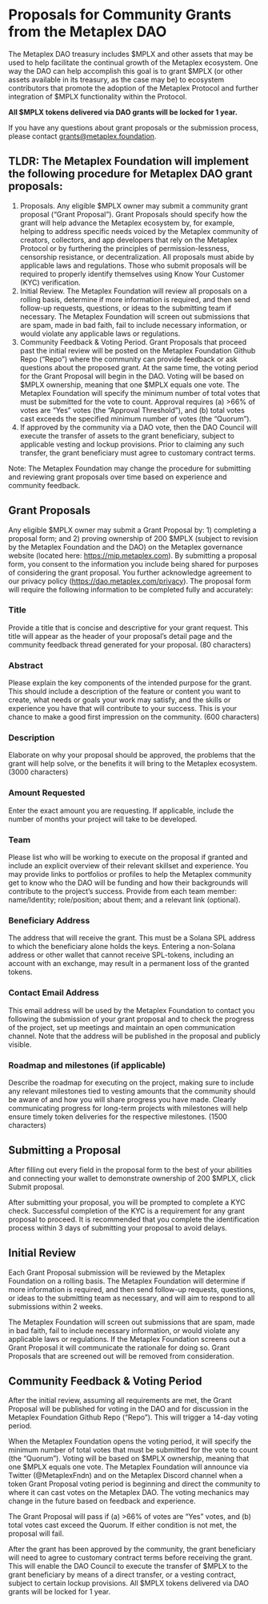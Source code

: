 # Proposals for Community Grants from the Metaplex DAO

The Metaplex DAO treasury includes $MPLX and other assets that may be used to help facilitate the continual growth of the Metaplex ecosystem. One way the DAO can help accomplish this goal is to grant $MPLX (or other assets available in its treasury, as the case may be) to ecosystem contributors that promote the adoption of the Metaplex Protocol and further integration of $MPLX functionality within the Protocol. 

**All $MPLX tokens delivered via DAO grants will be locked for 1 year.**

If you have any questions about grant proposals or the submission process, please contact grants@metaplex.foundation.

## TLDR: The Metaplex Foundation will implement the following procedure for Metaplex DAO grant proposals:

1. Proposals. Any eligible $MPLX owner may submit a community grant proposal (“Grant Proposal”). Grant Proposals should specify how the grant will help advance the Metaplex ecosystem by, for example, helping to address specific needs voiced by the Metaplex community of creators, collectors, and app developers that rely on the Metaplex Protocol or by furthering the principles of permission-lessness, censorship resistance, or decentralization. All proposals must abide by applicable laws and regulations. Those who submit proposals will be required to properly identify themselves using Know Your Customer (KYC) verification. 
2. Initial Review. The Metaplex Foundation will review all proposals on a rolling basis, determine if more information is required, and then send follow-up requests, questions, or ideas to the submitting team if necessary. The Metaplex Foundation will screen out submissions that are spam, made in bad faith, fail to include necessary information, or would violate any applicable laws or regulations.
3. Community Feedback & Voting Period. Grant Proposals that proceed past the initial review will be posted on the Metaplex Foundation Github Repo (“Repo”) where the community can provide feedback or ask questions about the proposed grant. At the same time, the voting period for the Grant Proposal will begin in the DAO. Voting will be based on $MPLX ownership, meaning that one $MPLX equals one vote. The Metaplex Foundation will specify the minimum number of total votes that must be submitted for the vote to count. Approval requires (a) >66% of votes are “Yes” votes (the “Approval Threshold”), and (b) total votes cast exceeds the specified minimum number of votes (the “Quorum”).
4. If approved by the community via a DAO vote, then the DAO Council will execute the transfer of assets to the grant beneficiary, subject to applicable vesting and lockup provisions. Prior to claiming any such transfer, the grant beneficiary must agree to customary contract terms. 

Note: The Metaplex Foundation may change the procedure for submitting and reviewing grant proposals over time based on experience and community feedback. 

## Grant Proposals

Any eligible $MPLX owner may submit a Grant Proposal by: 1) completing a proposal form; and 2) proving ownership of 200 $MPLX (subject to revision by the Metaplex Foundation and the DAO) on the Metaplex governance website (located here: https://mip.metaplex.com). By submitting a proposal form, you consent to the information you include being shared for purposes of considering the grant proposal. You further acknowledge agreement to our privacy policy (https://dao.metaplex.com/privacy). 
The proposal form will require the following information to be completed fully and accurately:

### Title

Provide a title that is concise and descriptive for your grant request. This title will appear as the header of your proposal’s detail page and the community feedback thread generated for your proposal. (80 characters)

### Abstract

Please explain the key components of the intended purpose for the grant. This should include a description of the feature or content you want to create, what needs or goals your work may satisfy, and the skills or experience you have that will contribute to your success. This is your chance to make a good first impression on the community. (600 characters)

### Description

Elaborate on why your proposal should be approved, the problems that the grant will help solve, or the benefits it will bring to the Metaplex ecosystem. (3000 characters)

### Amount Requested

Enter the exact amount you are requesting. If applicable, include the number of months your project will take to be developed. 

### Team

Please list who will be working to execute on the proposal if granted and include an explicit overview of their relevant skillset and experience. You may provide links to portfolios or profiles to help the Metaplex community get to know who the DAO will be funding and how their backgrounds will contribute to the project’s success. Provide from each team member: name/Identity; role/position; about them; and a relevant link (optional). 

### Beneficiary Address

The address that will receive the grant. This must be a Solana SPL address to which the beneficiary alone holds the keys. Entering a non-Solana address or other wallet that cannot receive SPL-tokens, including an account with an exchange, may result in a permanent loss of the granted tokens.

### Contact Email Address

This email address will be used by the Metaplex Foundation to contact you following the submission of your grant proposal and to check the progress of the project, set up meetings and maintain an open communication channel. Note that the address will be published in the proposal and publicly visible. 

### Roadmap and milestones (if applicable)

Describe the roadmap for executing on the project, making sure to include any relevant milestones tied to vesting amounts that the community should be aware of and how you will share progress you have made. Clearly communicating progress for long-term projects with milestones will help ensure timely token deliveries for the respective milestones. (1500 characters)

## Submitting a Proposal 

After filling out every field in the proposal form to the best of your abilities and connecting your wallet to demonstrate ownership of 200 $MPLX, click Submit proposal. 

After submitting your proposal, you will be prompted to complete a KYC check. Successful completion of the KYC is a requirement for any grant proposal to proceed. It is recommended that you complete the identification process within 3 days of submitting your proposal to avoid delays. 

## Initial Review 

Each Grant Proposal submission will be reviewed by the Metaplex Foundation on a rolling basis. The Metaplex Foundation will determine if more information is required, and then send follow-up requests, questions, or ideas to the submitting team as necessary, and will aim to respond to all submissions within 2 weeks. 

The Metaplex Foundation will screen out submissions that are spam, made in bad faith, fail to include necessary information, or would violate any applicable laws or regulations. If the Metaplex Foundation screens out a Grant Proposal it will communicate the rationale for doing so. Grant Proposals that are screened out will be removed from consideration. 

## Community Feedback & Voting Period

After the initial review, assuming all requirements are met, the Grant Proposal will be published for voting in the DAO and for discussion in the Metaplex Foundation Github Repo (“Repo”). This will trigger a 14-day voting period. 

When the Metaplex Foundation opens the voting period, it will specify the minimum number of total votes that must be submitted for the vote to count (the “Quorum”). Voting will be based on $MPLX ownership, meaning that one $MPLX equals one vote. The Metaplex Foundation will announce via Twitter (@MetaplexFndn) and on the Metaplex Discord channel when a token Grant Proposal voting period is beginning and direct the community to where it can cast votes on the Metaplex DAO. The voting mechanics may change in the future based on feedback and experience.

The Grant Proposal will pass if (a) >66% of votes are “Yes” votes, and (b) total votes cast exceed the Quorum. If either condition is not met, the proposal will fail. 

After the grant has been approved by the community, the grant beneficiary will need to agree to customary contract terms before receiving the grant. This will enable the DAO Council to execute the transfer of $MPLX to the grant beneficiary by means of a direct transfer, or a vesting contract, subject to certain lockup provisions. All $MPLX tokens delivered via DAO grants will be locked for 1 year. 




